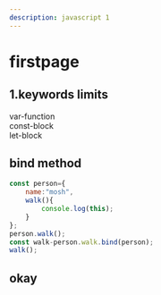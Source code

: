 ```yaml
---
description: javascript 1
---
```


# firstpage

## 1.keywords limits

var-function  
const-block  
let-block

## bind method 

```javascript
const person={
    name:"mosh",
    walk(){
        console.log(this);
    }
};
person.walk();
const walk-person.walk.bind(person);
walk();
```



## okay 

